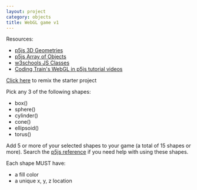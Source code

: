 ```yaml
---
layout: project
category: objects
title: WebGL game v1
---
```

Resources:
- [p5js 3D Geometries](https://p5js.org/examples/3d-geometries.html)
- [p5js Array of Objects](https://p5js.org/examples/objects-array-of-objects.html)
- [w3schools JS Classes](https://www.w3schools.com/js/js_classes.asp)
- [Coding Train's WebGL in p5js tutorial videos](https://drive.google.com/open?id=104JGFnCCfeQJa5dEkm0Tyrj25R7mVwEM)


[Click here](https://glitch.com/edit/#!/remix/3dp5) to remix the starter project

Pick any 3 of the following shapes:

- box()
- sphere()
- cylinder()
- cone()
- ellipsoid()
- torus()

Add 5 or more of your selected shapes to your game (a total of 15 shapes or more). Search the [p5js reference](https://p5js.org/reference/) if you need help with using these shapes.

Each shape MUST have:

- a fill color
- a unique x, y, z location
